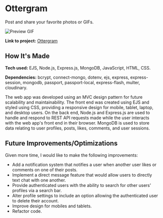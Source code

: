 # Ottergram

Post and share your favorite photos or GIFs.

![Preview GIF](https://github.com/RobH0/ottergram/blob/main/ottergram-preview.gif)

**Link to project:** [Ottergram](URL)

## How It's Made

**Tech used:** EJS, Node.js, Express.js, MongoDB, JavaScript, HTML, CSS.

**Dependencies:** bcrypt, connect-mongo, dotenv, ejs, express, express-session, mongodb, passport, passport-local, express-flash, multer, cloudinary.

The web app was developed using an MVC design pattern for future scalability and maintainability. The front end was created using EJS and styled using CSS, providing a responsive design for mobile, tablet, laptop, and desktop users. On the back end, Node.js and Express.js are used to handle and respond to REST API requests made while the user interacts with the web app's front end in their browser. MongoDB is used to store data relating to user profiles, posts, likes, comments, and user sessions.

## Future Improvements/Optimizations

Given more time, I would like to make the following improvements:
- Add a notification system that notifies a user when another user likes or comments on one of their posts.
- Implement a direct message feature that would allow users to directly text chat with one another.
- Provide authenticated users with the ability to search for other users' profiles via a search bar.
- Alter profile settings to include an option allowing the authenticated user to delete their account.
- Improve design for mobiles and tablets.
- Refactor code.
